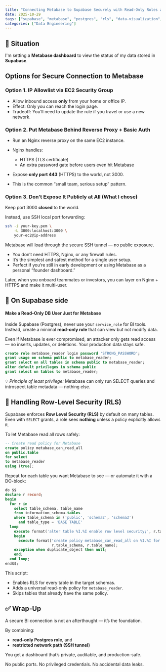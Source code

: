 ```yaml
---
title: "Connecting Metabase to Supabase Securely with Read-Only Roles and RLS Policies"
date: 2025-10-29
tags: ["supabase", "metabase", "postgres", "rls", "data-visualization", "data-engineering", "security", "dashboard"]
categories: ["Data Engineering"]
---
```


## 🧭 Situation

I'm setting a **Metabase dashboard** to view the status of my data stored in **Supabase**.  

## Options for Secure Connection to Metabase 

### **Option 1. IP Allowlist via EC2 Security Group**

* Allow inbound access **only** from your home or office IP.
* Effect: Only you can reach the login page.
* Tradeoff: You’ll need to update the rule if you travel or use a new network.

### **Option 2. Put Metabase Behind Reverse Proxy + Basic Auth**

* Run an Nginx reverse proxy on the same EC2 instance.
* Nginx handles:

  * HTTPS (TLS certificate)
  * An extra password gate before users even hit Metabase
* Expose **only port 443** (HTTPS) to the world, not 3000.
* This is the common “small team, serious setup” pattern.


### **Option 3. Don’t Expose It Publicly at All (What I chose)**

Keep port 3000 **closed** to the world.

Instead, use SSH local port forwarding:

```bash
ssh -i your-key.pem \
    -L 3000:localhost:3000 \
    your-ec2@ip-address
```

Metabase will load through the secure SSH tunnel — no public exposure.

* You don’t need HTTPS, Nginx, or any firewall rules.
* It’s the simplest and safest method for a single user setup.
* Perfect if you’re still in early development or using Metabase as a personal “founder dashboard.”

Later, when you onboard teammates or investors, you can layer on Nginx + HTTPS and make it multi-user.


## 🧩 On Supabase side 

#### Make a Read-Only DB User Just for Metabase

Inside Supabase (Postgres), never use your `service_role` for BI tools.
Instead, create a minimal **read-only role** that can view but not modify data.

Even if Metabase is ever compromised, an attacker only gets read access — no inserts, updates, or deletions.
Your production data stays safe.

```sql
create role metabase_reader login password 'STRONG_PASSWORD';
grant usage on schema public to metabase_reader;
grant select on all tables in schema public to metabase_reader;
alter default privileges in schema public
grant select on tables to metabase_reader;
````

💡 *Principle of least privilege:* Metabase can only run SELECT queries and introspect table metadata — nothing else.

## 🧩 Handling Row-Level Security (RLS)

Supabase enforces **Row Level Security (RLS)** by default on many tables.
Even with `SELECT` grants, a role sees **nothing** unless a policy explicitly allows it.

To let Metabase read all rows safely:

```sql
-- Create read policy for Metabase
create policy metabase_can_read_all
on public.table
for select
to metabase_reader
using (true);
```

Repeat for each table you want Metabase to see — or automate it with a DO-block:

```sql
do $$
declare r record;
begin
  for r in
    select table_schema, table_name
    from information_schema.tables
    where table_schema in ('public', 'schema2', 'schema3')
      and table_type = 'BASE TABLE'
  loop
    execute format('alter table %I.%I enable row level security;', r.table_schema, r.table_name);
    begin
      execute format('create policy metabase_can_read_all on %I.%I for select to metabase_reader using (true);',
                     r.table_schema, r.table_name);
    exception when duplicate_object then null;
    end;
  end loop;
end$$;
```

This script:

* Enables RLS for every table in the target schemas.
* Adds a universal read-only policy for `metabase_reader`.
* Skips tables that already have the same policy.

## ✅ Wrap-Up

A secure BI connection is not an afterthought — it’s the foundation.

By combining:

* **read-only Postgres role**, and
* **restricted network path (SSH tunnel)**

You get a dashboard that’s private, auditable, and production-safe.

No public ports.
No privileged credentials.
No accidental data leaks.
